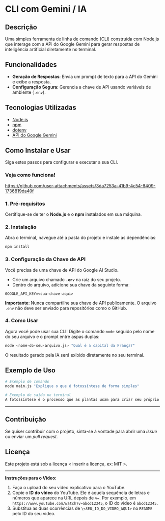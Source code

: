 # CLI com Gemini / IA

## Descrição

Uma simples ferramenta de linha de comando (CLI) construída com Node.js que interage com a API do Google Gemini para gerar respostas de inteligência artificial diretamente no terminal.

## Funcionalidades

- **Geração de Respostas**: Envia um prompt de texto para a API do Gemini e exibe a resposta.
- **Configuração Segura**: Gerencia a chave de API usando variáveis de ambiente (`.env`).

## Tecnologias Utilizadas

- [Node.js](https://nodejs.org/)
- [npm](https://www.npmjs.com/)
- [dotenv](https://www.npmjs.com/package/dotenv)
- [API do Google Gemini](https://ai.google.dev/)

## Como Instalar e Usar

Siga estes passos para configurar e executar a sua CLI.

### Veja como funciona\!



https://github.com/user-attachments/assets/3da7253a-41b9-4c54-8409-1736819da40f



### 1\. Pré-requisitos

Certifique-se de ter o **Node.js** e o **npm** instalados em sua máquina.

### 2\. Instalação

Abra o terminal, navegue até a pasta do projeto e instale as dependências:

```bash
npm install
```

### 3\. Configuração da Chave de API

Você precisa de uma chave de API do Google AI Studio.

- Crie um arquivo chamado **`.env`** na raiz do seu projeto.
- Dentro do arquivo, adicione sua chave da seguinte forma:

<!-- end list -->

```
GOOGLE_API_KEY=<sua-chave-aqui>
```

**Importante:** Nunca compartilhe sua chave de API publicamente. O arquivo `.env` não deve ser enviado para repositórios como o GitHub.

### 4\. Como Usar

Agora você pode usar sua CLI\! Digite o comando `node` seguido pelo nome do seu arquivo e o prompt entre aspas duplas:

```bash
node <nome-do-seu-arquivo.js> "Qual é a capital da França?"
```

O resultado gerado pela IA será exibido diretamente no seu terminal.

## Exemplo de Uso

```bash
# Exemplo de comando
node main.js "Explique o que é fotossíntese de forma simples"

# Exemplo de saída no terminal
A fotossíntese é o processo que as plantas usam para criar seu próprio alimento a partir da luz solar, água e gás carbônico.
```

---

## Contribuição

Se quiser contribuir com o projeto, sinta-se à vontade para abrir uma _issue_ ou enviar um _pull request_.

## Licença

Este projeto está sob a licença \< inserir a licença, ex: MIT \>.

---

**Instruções para o Vídeo:**

1.  Faça o upload do seu vídeo explicativo para o YouTube.
2.  Copie o **ID do vídeo** do YouTube. Ele é aquela sequência de letras e números que aparece na URL depois de `v=`. Por exemplo, em `https://www.youtube.com/watch?v=abcd12345`, o ID do vídeo é `abcd12345`.
3.  Substitua as duas ocorrências de `\<SEU_ID_DO_VIDEO_AQUI>` no `README` pelo ID do seu vídeo.
